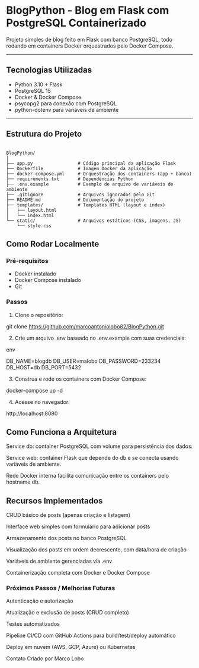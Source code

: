 # BlogPython - Blog em Flask com PostgreSQL Containerizado

Projeto simples de blog feito em Flask com banco PostgreSQL, todo rodando em containers Docker orquestrados pelo Docker Compose.

---

## Tecnologias Utilizadas

- Python 3.10 + Flask
- PostgreSQL 15
- Docker & Docker Compose
- psycopg2 para conexão com PostgreSQL
- python-dotenv para variáveis de ambiente

---

## Estrutura do Projeto

```plaintext

BlogPython/
│
├── app.py                 # Código principal da aplicação Flask
├── Dockerfile             # Imagem Docker da aplicação
├── docker-compose.yml     # Orquestração dos containers (app + banco)
├── requirements.txt       # Dependências Python
├── .env.example           # Exemplo de arquivo de variáveis de ambiente
├── .gitignore             # Arquivos ignorados pelo Git
├── README.md              # Documentação do projeto
├── templates/             # Templates HTML (layout e index)
│   ├── layout.html
│   └── index.html
└── static/                # Arquivos estáticos (CSS, imagens, JS)
    └── style.css

```

## Como Rodar Localmente

### Pré-requisitos

- Docker instalado
- Docker Compose instalado
- Git

### Passos

1. Clone o repositório:

git clone https://github.com/marcoantoniolobo82/BlogPython.git

2. Crie um arquivo .env baseado no .env.example com suas credenciais:

env

DB_NAME=blogdb
DB_USER=malobo
DB_PASSWORD=233234
DB_HOST=db
DB_PORT=5432

3. Construa e rode os containers com Docker Compose:

docker-compose up -d

4. Acesse no navegador:

http://localhost:8080

## Como Funciona a Arquitetura
Service db: container PostgreSQL com volume para persistência dos dados.

Service web: container Flask que depende do db e se conecta usando variáveis de ambiente.

Rede Docker interna facilita comunicação entre os containers pelo hostname db.

## Recursos Implementados
CRUD básico de posts (apenas criação e listagem)

Interface web simples com formulário para adicionar posts

Armazenamento dos posts no banco PostgreSQL

Visualização dos posts em ordem decrescente, com data/hora de criação

Variáveis de ambiente gerenciadas via .env

Containerização completa com Docker e Docker Compose

### Próximos Passos / Melhorias Futuras

Autenticação e autorização

Atualização e exclusão de posts (CRUD completo)

Testes automatizados

Pipeline CI/CD com GitHub Actions para build/test/deploy automático

Deploy em nuvem (AWS, GCP, Azure) ou Kubernetes

Contato
Criado por Marco Lobo
